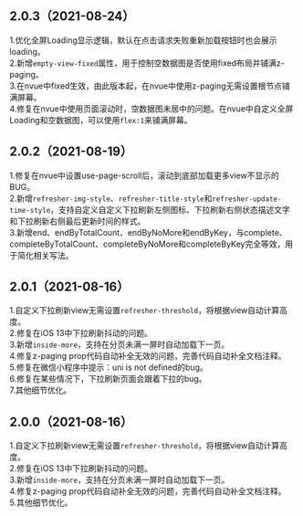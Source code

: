 ## 2.0.3（2021-08-24）
1.优化全屏Loading显示逻辑，默认在点击请求失败重新加载按钮时也会展示loading。  
2.新增`empty-view-fixed`属性，用于控制空数据图是否使用fixed布局并铺满z-paging。  
3.在nvue中fixed生效，由此版本起，在nvue中使用z-paging无需设置根节点铺满屏幕。  
4.修复在nvue中使用页面滚动时，空数据图未居中的问题。在nvue中自定义全屏Loading和空数据图，可以使用`flex:1`来铺满屏幕。
## 2.0.2（2021-08-19）
1.修复在nvue中设置use-page-scroll后，滚动到底部加载更多view不显示的BUG。  
2.新增`refresher-img-style`、`refresher-title-style`和`refresher-update-time-style`，支持自定义自定义下拉刷新左侧图标、下拉刷新右侧状态描述文字和下拉刷新右侧最后更新时间的样式。  
3.新增end、endByTotalCount、endByNoMore和endByKey，与complete、completeByTotalCount、completeByNoMore和completeByKey完全等效，用于简化相关写法。
## 2.0.1（2021-08-16）
1.自定义下拉刷新view无需设置`refresher-threshold`，将根据view自动计算高度。  
2.修复在iOS 13中下拉刷新抖动的问题。  
3.新增`inside-more`，支持在分页未满一屏时自动加载下一页。  
4.修复z-paging prop代码自动补全无效的问题，完善代码自动补全文档注释。  
5.修复在微信小程序中提示：uni is not defined的bug。  
6.修复在某些情况下，下拉刷新页面会跟着下拉的bug。  
7.其他细节优化。
## 2.0.0（2021-08-16）
1.自定义下拉刷新view无需设置`refresher-threshold`，将根据view自动计算高度。  
2.修复在iOS 13中下拉刷新抖动的问题。  
3.新增`inside-more`，支持在分页未满一屏时自动加载下一页。  
4.修复z-paging prop代码自动补全无效的问题，完善代码自动补全文档注释。  
5.其他细节优化。
